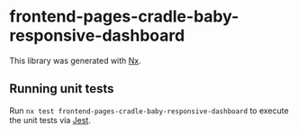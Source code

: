 # frontend-pages-cradle-baby-responsive-dashboard

This library was generated with [Nx](https://nx.dev).

## Running unit tests

Run `nx test frontend-pages-cradle-baby-responsive-dashboard` to execute the unit tests via [Jest](https://jestjs.io).
